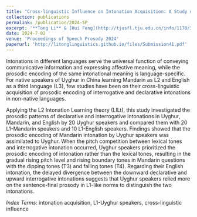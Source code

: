 ```yaml
---
title: "Cross-linguistic Influence on Intonation Acquisition: A Study on the Production of L2 Mandarin and L3 English Intonations by Uyghur Speakers"
collection: publications
permalink: /publication/2024-SP
excerpt: '**Tong Li** & [Hui Feng](http://tjusfl.tju.edu.cn/info/1178/3038.htm)'
date: 2024-7-02
venue: 'Proceedings of Speech Prosody 2024'
paperurl: 'http://litonglinguistics.github.io/files/Submission41.pdf'
---
```


Intonations in different languages serve the universal function of conveying communicative information and expressing affective meaning, while the prosodic encoding of the same intonational meaning is language-specific. For native speakers of Uyghur in China learning Mandarin as L2 and English as a third language (L3), few studies have been on their cross-linguistic acquisition of prosodic encoding of interrogative and declarative intonations in non-native languages.

Applying the L2 Intonation Learning theory (LILt), this study investigated the prosodic patterns of declarative and interrogative intonations in Uyghur, Mandarin, and English by 20 Uyghur speakers and compared them with 20 L1-Mandarin speakers and 10 L1-English speakers. Findings showed that the prosodic encoding of Mandarin intonation by Uyghur speakers was assimilated to Uyghur. When the pitch competition between lexical tones and interrogative intonation occurred, Uyghur speakers prioritized the prosodic encoding of intonation rather than the lexical tones, resulting in the gradual rising pitch level and rising boundary tones in Mandarin questions with the dipping tones (T3) and falling tones (T4). Regarding their English intonation, the delayed divergence between the downward declarative and upward interrogative intonations suggests that Uyghur speakers relied more on the sentence-final prosody in L1-like norms to distinguish the two intonations.


*Index Terms:* intonation acquisition, L1-Uyghur speakers, cross-linguistic influence
